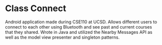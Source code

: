 # Class Connect
Android application made during CSE110 at UCSD. Allows different users to connect to each other using Bluetooth and see past and current courses that they shared. Wrote in Java and utilized the Nearby Messages API as well as the model view presenter and singleton patterns.
